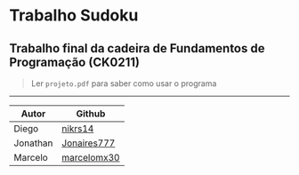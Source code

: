 # Trabalho Sudoku
## Trabalho final da cadeira de Fundamentos de Programação (CK0211)
> Ler `projeto.pdf` para saber como usar o programa

---

| Autor | Github |
| --- | --- |
| Diego | [nikrs14](https://github.com/nikrs14) |
| Jonathan | [Jonaires777](https://github.com/Jonaires777) |
| Marcelo | [marcelomx30](https://github.com/marcelomx30) |
